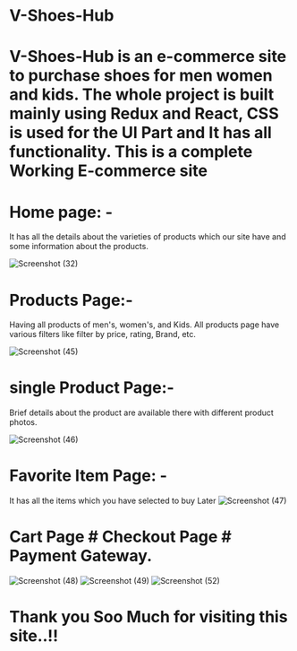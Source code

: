 # V-Shoes-Hub
# V-Shoes-Hub is an e-commerce site to purchase shoes for men women and kids. The whole project is built mainly using Redux and React, CSS is used for the UI Part and It has all functionality. This is a complete Working E-commerce site


# Home page: -
It has all the details about the varieties of products which our site have and some information about the products.

![Screenshot (32)](https://github.com/vmewada01/V-Shoes-Hub/assets/122343841/a74135e2-4376-43d4-b2af-ecd978137a9d)


# Products Page:-
Having all products of men's, women's, and Kids. All products page have various filters like filter by price, rating, Brand, etc.


![Screenshot (45)](https://github.com/vmewada01/V-Shoes-Hub/assets/122343841/623dc3f6-6c1b-4392-bedd-c4cc971dc7ab)

# single Product Page:-
Brief details about the product are available there with different product photos.

![Screenshot (46)](https://github.com/vmewada01/V-Shoes-Hub/assets/122343841/ca3fd7dd-af06-4f50-9458-5643e100af1d)

# Favorite Item Page: -
It has all the items which you have selected to buy Later
![Screenshot (47)](https://github.com/vmewada01/V-Shoes-Hub/assets/122343841/d9e8f04e-27c5-4dfe-a35a-6fc84933a1cc)

# Cart Page  # Checkout Page # Payment Gateway.
![Screenshot (48)](https://github.com/vmewada01/V-Shoes-Hub/assets/122343841/f895838d-1aba-447f-9547-d9d45d5e0492)
![Screenshot (49)](https://github.com/vmewada01/V-Shoes-Hub/assets/122343841/c0505918-2483-4c8a-8f51-2bf181e2818b)
![Screenshot (52)](https://github.com/vmewada01/V-Shoes-Hub/assets/122343841/120c44eb-edcc-4d32-8a49-1483acc38c3e)

# Thank you Soo Much for visiting this site..!!

